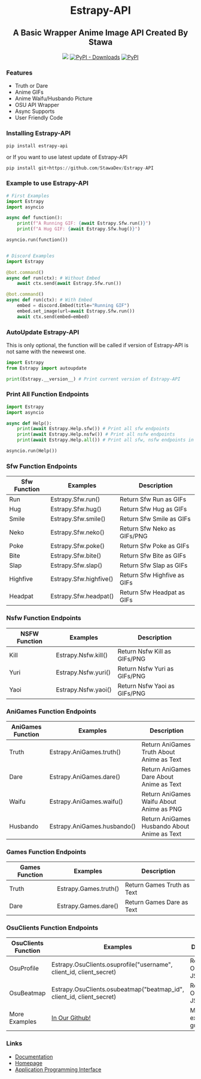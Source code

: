 <h1 align="center">
    Estrapy-API
</h1>

<h2 align="center">
    A Basic Wrapper Anime Image API Created By Stawa
</h2>
<p align="center">
<a href="https://stawa.gitbook.io/estraapi-documentation/"><img src ="https://img.shields.io/badge/Estra--API-Documentation-brightgreen?style=for-the-badge"></a>
<a href="https://pypi.org/project/Estrapy-API/"><img alt="PyPI - Downloads" src="https://img.shields.io/pypi/dm/Estrapy-API?style=for-the-badge"></a>
<a href="https://pypi.org/project/Estrapy-API/"><img alt="PyPI" src="https://img.shields.io/pypi/v/Estrapy-API?color=a&label=Estrapy-API&style=for-the-badge"></a>
</p>

### Features

- Truth or Dare
- Anime GIFs
- Anime Waifu/Husbando Picture
- OSU API Wrapper
- Async Supports
- User Friendly Code

### Installing Estrapy-API

```
pip install estrapy-api
```

or If you want to use latest update of Estrapy-API

```py
pip install git+https://github.com/StawaDev/Estrapy-API
```

### Example to use Estrapy-API

```py
# First Examples
import Estrapy
import asyncio

async def function():
    print(f"A Running GIF: {await Estrapy.Sfw.run()}")
    print(f"A Hug GIF: {await Estrapy.Sfw.hug()}")

asyncio.run(function())


# Discord Examples
import Estrapy

@bot.command()
async def run(ctx): # Without Embed
    await ctx.send(await Estrapy.Sfw.run())

@bot.command()
async def run(ctx): # With Embed
    embed = discord.Embed(title="Running GIF")
    embed.set_image(url=await Estrapy.Sfw.run())
    await ctx.send(embed=embed)
```

### AutoUpdate Estrapy-API

This is only optional, the function will be called if version of Estrapy-API is not same with the newewst one.

```py
import Estrapy
from Estrapy import autoupdate

print(Estrapy.__version__) # Print current version of Estrapy-API
```

### Print All Function Endpoints

```py
import Estrapy
import asyncio

async def Help():
    print(await Estrapy.Help.sfw()) # Print all sfw endpoints
    print(await Estrapy.Help.nsfw()) # Print all nsfw endpoints
    print(await Estrapy.Help.all()) # Print all sfw, nsfw endpoints in once

asyncio.run(Help())
```

### Sfw Function Endpoints

| Sfw Function | Examples               | Description                 |
| ------------ | ---------------------- | --------------------------- |
| Run          | Estrapy.Sfw.run()      | Return Sfw Run as GIFs      |
| Hug          | Estrapy.Sfw.hug()      | Return Sfw Hug as GIFs      |
| Smile        | Estrapy.Sfw.smile()    | Return Sfw Smile as GIFs    |
| Neko         | Estrapy.Sfw.neko()     | Return Sfw Neko as GIFs/PNG |
| Poke         | Estrapy.Sfw.poke()     | Return Sfw Poke as GIFs     |
| Bite         | Estrapy.Sfw.bite()     | Return Sfw Bite as GIFs     |
| Slap         | Estrapy.Sfw.slap()     | Return Sfw Slap as GIFs     |
| Highfive     | Estrapy.Sfw.highfive() | Return Sfw Highfive as GIFs |
| Headpat      | Estrapy.Sfw.headpat()  | Return Sfw Headpat as GIFs  |

### Nsfw Function Endpoints

| NSFW Function | Examples            | Description                  |
| ------------- | ------------------- | ---------------------------- |
| Kill          | Estrapy.Nsfw.kill() | Return Nsfw Kill as GIFs/PNG |
| Yuri          | Estrapy.Nsfw.yuri() | Return Nsfw Yuri as GIFs/PNG |
| Yaoi          | Estrapy.Nsfw.yaoi() | Return Nsfw Yaoi as GIFs/PNG |

### AniGames Function Endpoints

| AniGames Function | Examples                    | Description                                  |
| ----------------- | --------------------------- | -------------------------------------------- |
| Truth             | Estrapy.AniGames.truth()    | Return AniGames Truth About Anime as Text    |
| Dare              | Estrapy.AniGames.dare()     | Return AniGames Dare About Anime as Text     |
| Waifu             | Estrapy.AniGames.waifu()    | Return AniGames Waifu About Anime as PNG     |
| Husbando          | Estrapy.AniGames.husbando() | Return AniGames Husbando About Anime as Text |

### Games Function Endpoints

| Games Function | Examples              | Description                |
| -------------- | --------------------- | -------------------------- |
| Truth          | Estrapy.Games.truth() | Return Games Truth as Text |
| Dare           | Estrapy.Games.dare()  | Return Games Dare as Text  |

### OsuClients Function Endpoints

| OsuClients Function | Examples                                                              | Description                 |
| ------------------- | --------------------------------------------------------------------- | --------------------------- |
| OsuProfile          | Estrapy.OsuClients.osuprofile("username", client_id, client_secret)   | Return OsuProfile JSON Data |
| OsuBeatmap          | Estrapy.OsuClients.osubeatmap("beatmap_id", client_id, client_secret) | Return OsuBeatmap JSON Data |
| More Examples       | [In Our Github!](https://github.com/StawaDev/Estrapy-API)             | More examples I guess?      |

### Links

- [Documentation](https://stawa.gitbook.io/estraapi-documentation)
- [Homepage](https://github.com/StawaDev/EstraDart)
- [Application Programming Interface](https://estra-api.herokuapp.com)
